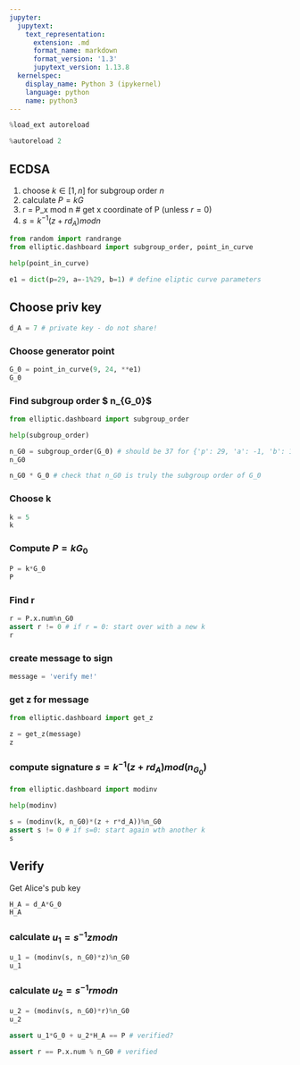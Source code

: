 ```yaml
---
jupyter:
  jupytext:
    text_representation:
      extension: .md
      format_name: markdown
      format_version: '1.3'
      jupytext_version: 1.13.8
  kernelspec:
    display_name: Python 3 (ipykernel)
    language: python
    name: python3
---
```


```python
%load_ext autoreload

%autoreload 2
```

<!-- #region -->
## ECDSA


1. choose $k \in [1, n]$ for subgroup order $n$
1. calculate $P=kG$
1. r = P_x mod n # get x coordinate of P (unless $r=0$)
1. $s = k^{-1}(z+rd_A) modn$
<!-- #endregion -->

```python
from random import randrange
from elliptic.dashboard import subgroup_order, point_in_curve
```

```python
help(point_in_curve)
```

```python
e1 = dict(p=29, a=-1%29, b=1) # define eliptic curve parameters
```

## Choose priv key

```python
d_A = 7 # private key - do not share!
```

### Choose generator point

```python
G_0 = point_in_curve(9, 24, **e1)
G_0
```

### Find subgroup order $ n_{G_0}$

```python
from elliptic.dashboard import subgroup_order
```

```python
help(subgroup_order)
```

```python
n_G0 = subgroup_order(G_0) # should be 37 for {'p': 29, 'a': -1, 'b': 1}
n_G0
```

```python
n_G0 * G_0 # check that n_G0 is truly the subgroup order of G_0
```

### Choose k

```python
k = 5
k
```

### Compute $P=k G_0$

```python
P = k*G_0
P
```

### Find r

```python
r = P.x.num%n_G0
assert r != 0 # if r = 0: start over with a new k
r
```

### create message to sign

```python
message = 'verify me!'
```

### get z for message

```python
from elliptic.dashboard import get_z
```

```python
z = get_z(message)
z
```

### compute signature $s = k^{-1}(z+rd_A) mod(n_{G_0})$

```python
from elliptic.dashboard import modinv

help(modinv)
```

```python
s = (modinv(k, n_G0)*(z + r*d_A))%n_G0
assert s != 0 # if s=0: start again wth another k
s
```

## Verify


Get Alice's pub key

```python
H_A = d_A*G_0
H_A
```

### calculate $u_1 = s^{-1} z mod n$

```python
u_1 = (modinv(s, n_G0)*z)%n_G0
u_1
```

### calculate $u_2 = s^{-1} r mod n$

```python
u_2 = (modinv(s, n_G0)*r)%n_G0
u_2
```

```python
assert u_1*G_0 + u_2*H_A == P # verified?
```

```python
assert r == P.x.num % n_G0 # verified
```

```python

```
